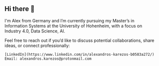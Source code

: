 ## Hi there 👋

I'm Alex from Germany and I’m currently pursuing my Master’s in Information Systems at the University of Hohenheim, with a focus on Industry 4.0, Data Science, AI.

Feel free to reach out if you’d like to discuss potential collaborations, share ideas, or connect professionally:

    [LinkedIn](https://www.linkedin.com/in/alexandros-karezos-b0583a272/)
    Email: alexandros.karezos@protonmail.com
